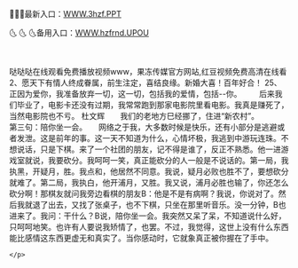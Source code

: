 <p>
	👒👒👒最新入口：<a href="http://www.baidu.com/link?url=6MA2SWnO3Raqke39an_0PUxosM6ZrUGzi1BN9tNnlPW&wd">WWW.3hzf.PPT</a> 
	<p>
		🌜
🌜
🌜备用入口：<a href="http://www.baidu.com/link?url=6MA2SWnO3Raqke39an_0PUxosM6ZrUGzi1BN9tNnlPW&wd">WWW.hzfrnd.UPOU</a> 
	</p>
	<p>
		<br />
	</p>
	<p>
		哒哒哒在线观看免费播放视频www，果冻传媒官方网站,红豆视频免费高清在线看	2、愿天下有情人终成眷属，前生注定，喜结良缘。新婚大喜！百年好合！
	25、正因为爱你，我准备放弃一切，这一切，包括我的爱情，包括--你。
　　后来我们毕业了，电影卡还没有过期，我常常跑到那家电影院里看电影。我真是赚死了，当然电影院也不亏。
杜文辉　　我们的老地方巳经挪了，住进“新农村”。　　
　　第三句：陪你坐一会。　　网络之于我，大多数时候是快乐，还有小部分是逃避或者发泄。这是前年的事。这一天不知道为什么，心情坏极，我逃到中游玩连珠。不想说话，只是下棋。来了一个社团的朋友，记不得是谁了，反正不熟悉。他一进游戏室就说，我要砍分。我呵呵一笑，真正能砍分的人一般是不说话的。第一局，我执黑，开疑月，胜。我点和，他居然不同意。我说，疑月必败也胜不了，要想砍分就难了。第二局，我执白，他开浦月，又胜。我又说，浦月必胜也输了，你还怎么砍分啊！那棋友就问我旁边看棋的朋友B：他是不是有病啊？我说，你说对了。然后我就退了出去，又找了张桌子，也不下棋，只坐在那里听音乐。没一分钟，B也进来了。我问：干什么？B说，陪你坐一会。我突然又呆了呆，不知道说什么好，只呵呵地笑。也许有人要说我矫情了，也罢。不过，我觉得，这世上没有什么东西能比感情这东西更虚无和真实了。当你感动时，它就象真正被你握在了手中。

	</p>
